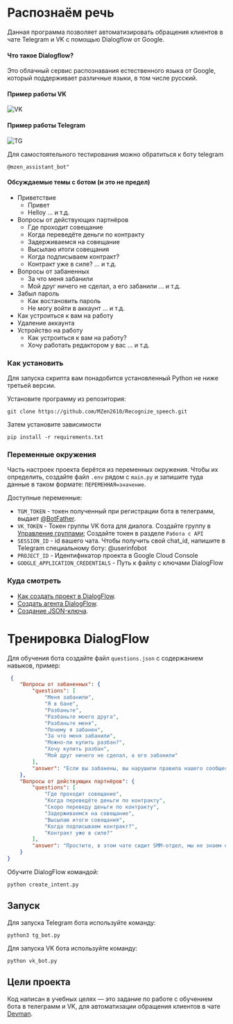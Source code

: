 # Распознаём речь
Данная программа позволяет автоматизировать обращения клиентов в чате Telegram и VK
с помощью Dialogflow от Google. 

#### Что такое Dialogflow?

Это облачный сервис распознавания естественного языка от Google, который поддерживает 
различные языки, в том числе русский.

#### Пример работы VK
![VK](https://dvmn.org/filer/canonical/1569214089/322/)

#### Пример работы Telegram
![TG](https://dvmn.org/filer/canonical/1569214094/323/)

Для самостоятельного тестирования можно обратиться к боту telegram
````
@mzen_assistant_bot"
````
#### Обсуждаемые темы с ботом (и это не предел)
- Приветствие
  - Привет
  - Helloy ... и т.д.
- Вопросы от действующих партнёров
  - Где проходит совещание
  - Когда переведёте деньги по контракту
  - Задерживаемся на совещание
  - Высылаю итоги совещания
  - Когда подписываем контракт?
  - Контракт уже в силе? ... и т.д.
- Вопросы от забаненных
  - За что меня забанили
  - Мой друг ничего не сделал, а его забанили ... и т.д.
- Забыл пароль
  - Как востановить пароль
  - Не могу войти в аккаунт ... и т.д.
- Как устроиться к вам на работу
- Удаление аккаунта
- Устройство на работу
  - Как устроиться к вам на работу?
  - Хочу работать редактором у вас ... и т.д.

### Как установить

Для запуска скрипта вам понадобится установленный Python не ниже третьей версии.

Установите программу из репозитория:
```
git clone https://github.com/MZen2610/Recognize_speech.git
```

Затем установите зависимости
```
pip install -r requirements.txt
```

### Переменные окружения

Часть настроек проекта берётся из переменных окружения. Чтобы их определить, 
создайте файл `.env` рядом с `main.py` и запишите туда данные в таком формате: 
`ПЕРЕМЕННАЯ=значение`.

Доступные переменные:
- `TGM_TOKEN` - токен полученный при регистрации бота в телеграмм, выдает [@BotFather](https://telegram.me/BotFather).
- `VK_TOKEN` - Токен группы VK бота для диалога. Создайте группу в 
[Управление группами](https://vk.com/groups?tab=admin); Создайте токен в разделе `Работа с API` 
- `SESSION_ID` - id вашего чата. Чтобы получить свой chat_id, напишите в Telegram специальному боту: @userinfobot
- `PROJECT_ID` - Идентификатор проекта в Google Cloud Console
- `GOOGLE_APPLICATION_CREDENTIALS` - Путь к файлу с ключами DialogFlow

### Куда смотреть
- [Как создать проект в DialogFlow](https://cloud.google.com/dialogflow/docs/quick/setup).
- [Создать агента DialogFlow](https://cloud.google.com/dialogflow/docs/quick/build-agent).
- [Создание JSON-ключа](https://cloud.google.com/docs/authentication/getting-started).

# Тренировка DialogFlow
Для обучения бота создайте файл `questions.json` с содержанием навыков, пример:
```json
 {
    "Вопросы от забаненных": {
        "questions": [
            "Меня забанили",
            "Я в бане",
            "Разбаньте",
            "Разбаньте моего друга",
            "Разбаньте меня",
            "Почему я забанен",
            "За что меня забанили",
            "Можно-ли купить разбан?",
            "Хочу купить разбан",
            "Мой друг ничего не сделал, а его забанили"
        ],
        "answer": "Если вы забанены, вы нарушили правила нашего сообщества. При входе на сайт вы можете увидеть доказательства ваших нарушений и ссылку на нарушенное правило. Разбан не продаётся. Если вы ознакомились с правилами и доказательствами вашей вины и у вас всё ещё есть претензии — воспользуйтесь формой «Не виновен» под сообщением о бане."
    },
    "Вопросы от действующих партнёров": {
        "questions": [
            "Где проходит совещание",
            "Когда переведёте деньги по контракту",
            "Скоро переведу деньги по контракту",
            "Задерживаемся на совещание",
            "Высылаю итоги совещания",
            "Когда подписываем контракт?",
            "Контракт уже в силе?"
        ],
        "answer": "Простите, в этом чате сидит SMM-отдел, мы не знаем ответа на этот вопрос. Обратитесь напрямую к сотруднику, с которым работаете."
    }
}
```

Обучите DialogFlow командой:
```
python create_intent.py
```

## Запуск

Для запуска Telegram бота используйте команду:
```
python3 tg_bot.py
```
Для запуска VK бота используйте команду:
```
python vk_bot.py
```

## Цели проекта

Код написан в учебных целях — это задание по работе с обучением бота в телеграмм и VK, для автоматизации обращения клиентов в чате 
[Devman](https://dvmn.org).
